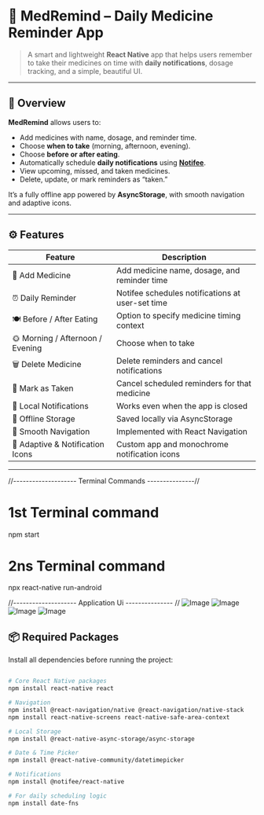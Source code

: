 # 📱 MedRemind – Daily Medicine Reminder App

> A smart and lightweight **React Native** app that helps users remember to take their medicines on time with **daily notifications**, dosage tracking, and a simple, beautiful UI.

---






## 🧭 Overview

**MedRemind** allows users to:
- Add medicines with name, dosage, and reminder time.  
- Choose **when to take** (morning, afternoon, evening).  
- Choose **before or after eating**.  
- Automatically schedule **daily notifications** using [**Notifee**](https://notifee.app).  
- View upcoming, missed, and taken medicines.  
- Delete, update, or mark reminders as “taken.”  

It’s a fully offline app powered by **AsyncStorage**, with smooth navigation and adaptive icons.

---




## ⚙️ Features

| Feature | Description |
|----------|--------------|
| 🧾 Add Medicine | Add medicine name, dosage, and reminder time |
| ⏰ Daily Reminder | Notifee schedules notifications at user-set time |
| 🍽️ Before / After Eating | Option to specify medicine timing context |
| 🌞 Morning / Afternoon / Evening | Choose when to take |
| 🗑️ Delete Medicine | Delete reminders and cancel notifications |
| 🔕 Mark as Taken | Cancel scheduled reminders for that medicine |
| 🔔 Local Notifications | Works even when the app is closed |
| 💾 Offline Storage | Saved locally via AsyncStorage |
| 🧭 Smooth Navigation | Implemented with React Navigation |
| 🧩 Adaptive & Notification Icons | Custom app and monochrome notification icons |

---





//-------------------- Terminal Commands ---------------//
# 1st Terminal command 
npm start

# 2ns Terminal command
npx react-native run-android


//-------------------- Application Ui --------------- //
![Image](https://github.com/user-attachments/assets/fb9fdd18-3f10-4b74-a177-1009ecbb8f1c)
![Image](https://github.com/user-attachments/assets/09ad1294-18ab-44ed-8c89-37ceba7c24e0)
![Image](https://github.com/user-attachments/assets/e9ebc7a6-732f-4653-b475-17dc72fcd7ca)
![Image](https://github.com/user-attachments/assets/e9bf3def-95f3-4387-964c-719b2b85f7c9)




## 📦 Required Packages

Install all dependencies before running the project:

```bash

# Core React Native packages
npm install react-native react

# Navigation
npm install @react-navigation/native @react-navigation/native-stack
npm install react-native-screens react-native-safe-area-context

# Local Storage
npm install @react-native-async-storage/async-storage

# Date & Time Picker
npm install @react-native-community/datetimepicker

# Notifications
npm install @notifee/react-native

# For daily scheduling logic
npm install date-fns
